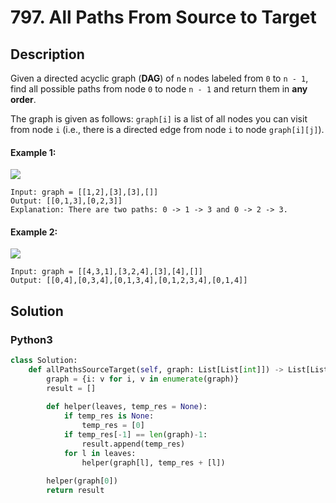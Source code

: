 # 797. All Paths From Source to Target

## Description
Given a directed acyclic graph (**DAG**) of `n` nodes labeled from `0` to `n - 1`, find all possible paths from node `0` to node `n - 1` and return them in **any order**.

The graph is given as follows: `graph[i]` is a list of all nodes you can visit from node `i` (i.e., there is a directed edge from node `i` to node `graph[i][j]`).

#### Example 1:
![](https://assets.leetcode.com/uploads/2020/09/28/all_1.jpg)
```
Input: graph = [[1,2],[3],[3],[]]
Output: [[0,1,3],[0,2,3]]
Explanation: There are two paths: 0 -> 1 -> 3 and 0 -> 2 -> 3.
```

#### Example 2:
![](https://assets.leetcode.com/uploads/2020/09/28/all_2.jpg)
```
Input: graph = [[4,3,1],[3,2,4],[3],[4],[]]
Output: [[0,4],[0,3,4],[0,1,3,4],[0,1,2,3,4],[0,1,4]]
```


## Solution

### Python3
```python
class Solution:
    def allPathsSourceTarget(self, graph: List[List[int]]) -> List[List[int]]:
        graph = {i: v for i, v in enumerate(graph)}
        result = []
        
        def helper(leaves, temp_res = None):
            if temp_res is None: 
                temp_res = [0]
            if temp_res[-1] == len(graph)-1: 
                result.append(temp_res)
            for l in leaves:
                helper(graph[l], temp_res + [l])
        
        helper(graph[0])
        return result
```